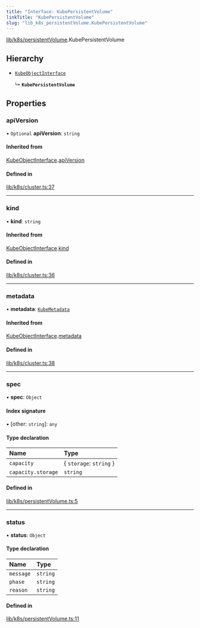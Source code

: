 ```yaml
---
title: "Interface: KubePersistentVolume"
linkTitle: "KubePersistentVolume"
slug: "lib_k8s_persistentVolume.KubePersistentVolume"
---
```


[lib/k8s/persistentVolume](../modules/lib_k8s_persistentVolume.md).KubePersistentVolume

## Hierarchy

- [`KubeObjectInterface`](lib_k8s_cluster.KubeObjectInterface.md)

  ↳ **`KubePersistentVolume`**

## Properties

### apiVersion

• `Optional` **apiVersion**: `string`

#### Inherited from

[KubeObjectInterface](lib_k8s_cluster.KubeObjectInterface.md).[apiVersion](lib_k8s_cluster.KubeObjectInterface.md#apiversion)

#### Defined in

[lib/k8s/cluster.ts:37](https://github.com/headlamp-k8s/headlamp/blob/a8b3c4c6/frontend/src/lib/k8s/cluster.ts#L37)

___

### kind

• **kind**: `string`

#### Inherited from

[KubeObjectInterface](lib_k8s_cluster.KubeObjectInterface.md).[kind](lib_k8s_cluster.KubeObjectInterface.md#kind)

#### Defined in

[lib/k8s/cluster.ts:36](https://github.com/headlamp-k8s/headlamp/blob/a8b3c4c6/frontend/src/lib/k8s/cluster.ts#L36)

___

### metadata

• **metadata**: [`KubeMetadata`](lib_k8s_cluster.KubeMetadata.md)

#### Inherited from

[KubeObjectInterface](lib_k8s_cluster.KubeObjectInterface.md).[metadata](lib_k8s_cluster.KubeObjectInterface.md#metadata)

#### Defined in

[lib/k8s/cluster.ts:38](https://github.com/headlamp-k8s/headlamp/blob/a8b3c4c6/frontend/src/lib/k8s/cluster.ts#L38)

___

### spec

• **spec**: `Object`

#### Index signature

▪ [other: `string`]: `any`

#### Type declaration

| Name | Type |
| :------ | :------ |
| `capacity` | { `storage`: `string`  } |
| `capacity.storage` | `string` |

#### Defined in

[lib/k8s/persistentVolume.ts:5](https://github.com/headlamp-k8s/headlamp/blob/a8b3c4c6/frontend/src/lib/k8s/persistentVolume.ts#L5)

___

### status

• **status**: `Object`

#### Type declaration

| Name | Type |
| :------ | :------ |
| `message` | `string` |
| `phase` | `string` |
| `reason` | `string` |

#### Defined in

[lib/k8s/persistentVolume.ts:11](https://github.com/headlamp-k8s/headlamp/blob/a8b3c4c6/frontend/src/lib/k8s/persistentVolume.ts#L11)
